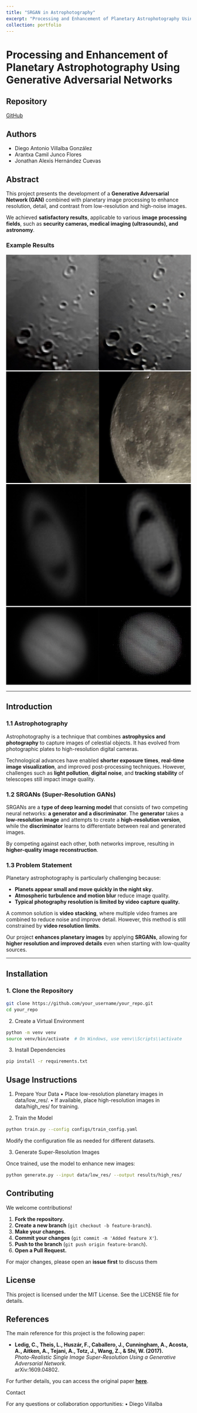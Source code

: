 ```yaml
---
title: "SRGAN in Astrophotography"
excerpt: "Processing and Enhancement of Planetary Astrophotography Using Generative Adversarial Networks <br/><img src='/images/moon_result.jpeg'>"
collection: portfolio
---
```


# **Processing and Enhancement of Planetary Astrophotography Using Generative Adversarial Networks**

## **Repository**
[GitHub](https://github.com/DiegoViillalba/SRGAN_Astrophotography) 

## **Authors**
- Diego Antonio Villalba González
- Arantxa Camil Junco Flores  
- Jonathan Alexis Hernández Cuevas

## **Abstract**

This project presents the development of a **Generative Adversarial Network (GAN)** combined with planetary image processing to enhance resolution, detail, and contrast from low-resolution and high-noise images.

We achieved **satisfactory results**, applicable to various **image processing fields**, such as **security cameras, medical imaging (ultrasounds), and astronomy**.

### **Example Results**

![Results on the Moon](/images/moon_result.jpeg)
![Results on the Moon](/images/moon2_result.jpeg)
![Results on Saturn](/images/saturn_result.jpeg)
![Results on Jupiter](/images/jupiter_result.png)

---

## **Introduction**

### **1.1 Astrophotography**

Astrophotography is a technique that combines **astrophysics and photography** to capture images of celestial objects. It has evolved from photographic plates to high-resolution digital cameras.

Technological advances have enabled **shorter exposure times**, **real-time image visualization**, and improved post-processing techniques. However, challenges such as **light pollution**, **digital noise**, and **tracking stability** of telescopes still impact image quality.

### **1.2 SRGANs (Super-Resolution GANs)**

SRGANs are a **type of deep learning model** that consists of two competing neural networks: **a generator and a discriminator**. The **generator** takes a **low-resolution image** and attempts to create a **high-resolution version**, while the **discriminator** learns to differentiate between real and generated images.

By competing against each other, both networks improve, resulting in **higher-quality image reconstruction**.

### **1.3 Problem Statement**

Planetary astrophotography is particularly challenging because:

- **Planets appear small and move quickly in the night sky.**
- **Atmospheric turbulence and motion blur** reduce image quality.
- **Typical photography resolution is limited by video capture quality.**

A common solution is **video stacking**, where multiple video frames are combined to reduce noise and improve detail. However, this method is still constrained by **video resolution limits**.

Our project **enhances planetary images** by applying **SRGANs**, allowing for **higher resolution and improved details** even when starting with low-quality sources.

---

## **Installation**

### **1. Clone the Repository**

```bash
git clone https://github.com/your_username/your_repo.git
cd your_repo
```
2. Create a Virtual Environment
```bash
python -m venv venv
source venv/bin/activate  # On Windows, use venv\\Scripts\\activate
```
3. Install Dependencies
```bash
pip install -r requirements.txt
```


## **Usage Instructions**

1. Prepare Your Data
	•	Place low-resolution planetary images in data/low_res/.
	•	If available, place high-resolution images in data/high_res/ for training.

2. Train the Model
```bash
python train.py --config configs/train_config.yaml
```

Modify the configuration file as needed for different datasets.

3. Generate Super-Resolution Images

Once trained, use the model to enhance new images:
```bash
python generate.py --input data/low_res/ --output results/high_res/
```

## **Contributing**

We welcome contributions!

1. **Fork the repository.**
2. **Create a new branch** (`git checkout -b feature-branch`).
3. **Make your changes.**
4. **Commit your changes** (`git commit -m 'Added feature X'`).
5. **Push to the branch** (`git push origin feature-branch`).
6. **Open a Pull Request.**

For major changes, please open an **issue first** to discuss them
## **License**

This project is licensed under the MIT License. See the LICENSE file for details.

## **References**

The main reference for this project is the following paper:

- **Ledig, C., Theis, L., Huszár, F., Caballero, J., Cunningham, A., Acosta, A., Aitken, A., Tejani, A., Totz, J., Wang, Z., & Shi, W. (2017).**  
  *Photo-Realistic Single Image Super-Resolution Using a Generative Adversarial Network.*  
  arXiv:1609.04802.  

For further details, you can access the original paper **[here](https://arxiv.org/abs/1609.04802)**.

Contact

For any questions or collaboration opportunities:
	•	Diego Villalba